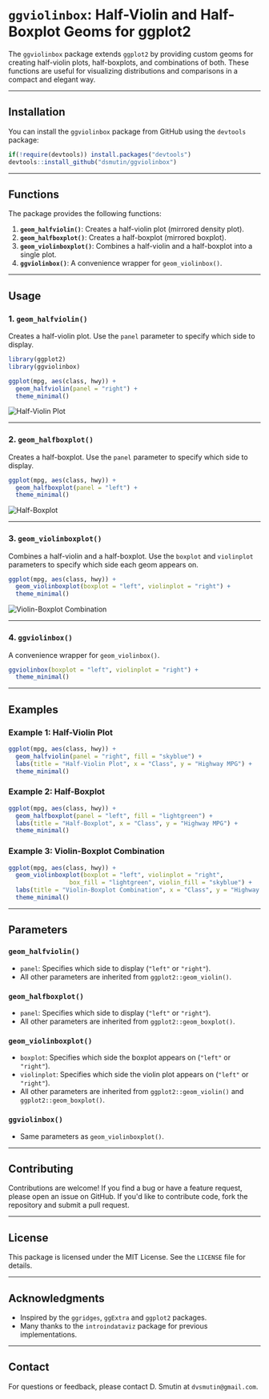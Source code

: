 # `ggviolinbox`: Half-Violin and Half-Boxplot Geoms for ggplot2

The `ggviolinbox` package extends `ggplot2` by providing custom geoms for creating half-violin plots, half-boxplots, and combinations of both. These functions are useful for visualizing distributions and comparisons in a compact and elegant way.

---

## Installation

You can install the `ggviolinbox` package from GitHub using the `devtools` package:

```r
if(!require(devtools)) install.packages("devtools")
devtools::install_github("dsmutin/ggviolinbox")
```

---

## Functions

The package provides the following functions:

1. **`geom_halfviolin()`**: Creates a half-violin plot (mirrored density plot).
2. **`geom_halfboxplot()`**: Creates a half-boxplot (mirrored boxplot).
3. **`geom_violinboxplot()`**: Combines a half-violin and a half-boxplot into a single plot.
4. **`ggviolinbox()`**: A convenience wrapper for `geom_violinbox()`.

---

## Usage

### 1. `geom_halfviolin()`
Creates a half-violin plot. Use the `panel` parameter to specify which side to display.

```r
library(ggplot2)
library(ggviolinbox)

ggplot(mpg, aes(class, hwy)) +
  geom_halfviolin(panel = "right") +
  theme_minimal()
```

![Half-Violin Plot](img/halfviolin.png)

---

### 2. `geom_halfboxplot()`
Creates a half-boxplot. Use the `panel` parameter to specify which side to display.

```r
ggplot(mpg, aes(class, hwy)) +
  geom_halfboxplot(panel = "left") +
  theme_minimal()
```

![Half-Boxplot](img/halfbox.png)

---

### 3. `geom_violinboxplot()`
Combines a half-violin and a half-boxplot. Use the `boxplot` and `violinplot` parameters to specify which side each geom appears on.

```r
ggplot(mpg, aes(class, hwy)) +
  geom_violinboxplot(boxplot = "left", violinplot = "right") +
  theme_minimal()
```

![Violin-Boxplot Combination](img/violinbox.png)

---

### 4. `ggviolinbox()`
A convenience wrapper for `geom_violinbox()`.

```r
ggviolinbox(boxplot = "left", violinplot = "right") +
  theme_minimal()
```

---

## Examples

### Example 1: Half-Violin Plot
```r
ggplot(mpg, aes(class, hwy)) +
  geom_halfviolin(panel = "right", fill = "skyblue") +
  labs(title = "Half-Violin Plot", x = "Class", y = "Highway MPG") +
  theme_minimal()
```

### Example 2: Half-Boxplot
```r
ggplot(mpg, aes(class, hwy)) +
  geom_halfboxplot(panel = "left", fill = "lightgreen") +
  labs(title = "Half-Boxplot", x = "Class", y = "Highway MPG") +
  theme_minimal()
```

### Example 3: Violin-Boxplot Combination
```r
ggplot(mpg, aes(class, hwy)) +
  geom_violinboxplot(boxplot = "left", violinplot = "right", 
                 box_fill = "lightgreen", violin_fill = "skyblue") +
  labs(title = "Violin-Boxplot Combination", x = "Class", y = "Highway MPG") +
  theme_minimal()
```

---

## Parameters

### `geom_halfviolin()`
- `panel`: Specifies which side to display (`"left"` or `"right"`).
- All other parameters are inherited from `ggplot2::geom_violin()`.

### `geom_halfboxplot()`
- `panel`: Specifies which side to display (`"left"` or `"right"`).
- All other parameters are inherited from `ggplot2::geom_boxplot()`.

### `geom_violinboxplot()`
- `boxplot`: Specifies which side the boxplot appears on (`"left"` or `"right"`).
- `violinplot`: Specifies which side the violin plot appears on (`"left"` or `"right"`).
- All other parameters are inherited from `ggplot2::geom_violin()` and `ggplot2::geom_boxplot()`.

### `ggviolinbox()`
- Same parameters as `geom_violinboxplot()`.

---

## Contributing

Contributions are welcome! If you find a bug or have a feature request, please open an issue on GitHub. If you'd like to contribute code, fork the repository and submit a pull request.

---

## License

This package is licensed under the MIT License. See the `LICENSE` file for details.

---

## Acknowledgments

- Inspired by the `ggridges`, `ggExtra` and `ggplot2` packages.
- Many thanks to the `introindataviz` package for previous implementations.

---

## Contact

For questions or feedback, please contact D. Smutin at `dvsmutin@gmail.com`.
